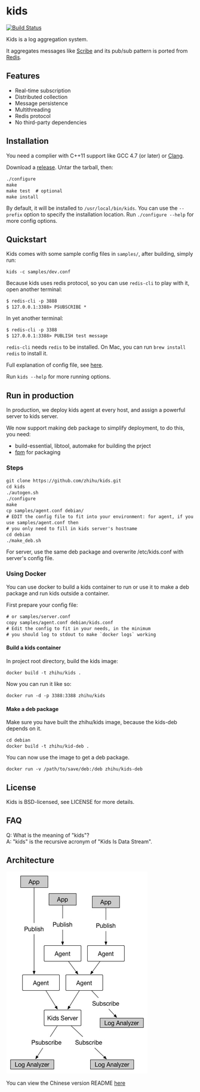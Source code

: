 # kids

[![Build Status]][Travis CI]

Kids is a log aggregation system.

It aggregates messages like [Scribe](https://github.com/facebookarchive/scribe) and its pub/sub pattern is ported from [Redis](http://redis.io/).


## Features

* Real-time subscription
* Distributed collection
* Message persistence
* Multithreading
* Redis protocol
* No third-party dependencies


## Installation

You need a complier with C++11 support like GCC 4.7 (or later) or [Clang](http://clang.llvm.org).

Download a [release](https://github.com/zhihu/kids/releases). Untar the tarball, then:

    ./configure
    make
    make test  # optional
    make install

By default, it will be installed to `/usr/local/bin/kids`.
You can use the `--prefix` option to specify the installation location.
Run `./configure --help` for more config options.


## Quickstart

Kids comes with some sample config files in `samples/`, after building, simply run:

    kids -c samples/dev.conf

Because kids uses redis protocol, so you can use `redis-cli` to play with it, open another terminal:
    
    $ redis-cli -p 3888
    $ 127.0.0.1:3388> PSUBSCRIBE *

In yet another terminal:
    
    $ redis-cli -p 3388
    $ 127.0.0.1:3388> PUBLISH test message

`redis-cli` needs `redis` to be installed. On Mac, you can run `brew install redis` to install it.

Full explanation of config file, see [here](doc/config.md).

Run `kids --help` for more running options.

## Run in production

In production, we deploy kids agent at every host, and assign a powerful server to kids server.

We now support making deb package to simplify deployment, to do this, you need:

* build-essential, libtool, automake for building the prject
* [fpm](https://github.com/jordansissel/fpm) for packaging

### Steps

    git clone https://github.com/zhihu/kids.git
    cd kids
    ./autogen.sh
    ./configure
    make
    cp samples/agent.conf debian/
    # EDIT the config file to fit into your environment: for agent, if you use samples/agent.conf then
    # you only need to fill in kids server's hostname
    cd debian
    ./make_deb.sh

For server, use the same deb package and overwrite /etc/kids.conf with server's config file.

### Using Docker

You can use docker to build a kids container to run or use it to make a deb package and run kids outside
a container.

First prepare your config file:

    # or samples/server.conf
    copy samples/agent.conf debian/kids.conf
    # Edit the config to fit in your needs, in the minimum
    # you should log to stdout to make `docker logs` working

#### Build a kids container

In project root directory, build the kids image:

    docker build -t zhihu/kids .

Now you can run it like so:

    docker run -d -p 3388:3388 zhihu/kids

#### Make a deb package

Make sure you have built the zhihu/kids image, because the kids-deb depends on it.

    cd debian
    docker build -t zhihu/kid-deb .

You can now use the image to get a deb package.

    docker run -v /path/to/save/deb:/deb zhihu/kids-deb

## License

Kids is BSD-licensed, see LICENSE for more details.


## FAQ

Q: What is the meaning of "kids"?  
A: "kids" is the recursive acronym of "Kids Is Data Stream".


## Architecture

![image](doc/image/arch.jpg)

You can view the Chinese version README [here](README.zh_CN.md)


[Build Status]: https://img.shields.io/travis/zhihu/kids/master.svg?style=flat
[Travis CI]:    https://travis-ci.org/zhihu/kids
